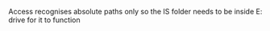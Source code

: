 Access recognises absolute paths only so the IS folder needs to be inside E: drive for it to function
